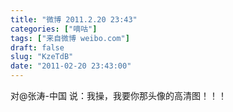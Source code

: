 ```yaml
---
title: "微博 2011.2.20 23:43"
categories: ["嘀咕"]
tags: ["来自微博 weibo.com"]
draft: false
slug: "KzeTdB"
date: "2011-02-20 23:43:00"
---
```


<p>对@张涛-中国 说：我操，我要你那头像的高清图！！！ ​​​​</p>
